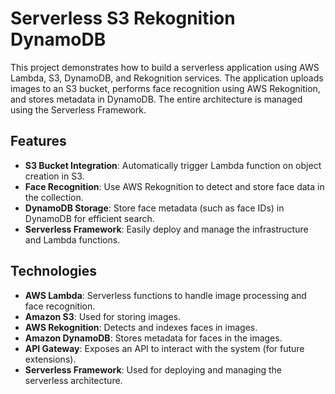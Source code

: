 # Serverless S3 Rekognition DynamoDB

This project demonstrates how to build a serverless application using AWS Lambda, S3, DynamoDB, and Rekognition services. The application uploads images to an S3 bucket, performs face recognition using AWS Rekognition, and stores metadata in DynamoDB. The entire architecture is managed using the Serverless Framework.

## Features

- **S3 Bucket Integration**: Automatically trigger Lambda function on object creation in S3.
- **Face Recognition**: Use AWS Rekognition to detect and store face data in the collection.
- **DynamoDB Storage**: Store face metadata (such as face IDs) in DynamoDB for efficient search.
- **Serverless Framework**: Easily deploy and manage the infrastructure and Lambda functions.

## Technologies

- **AWS Lambda**: Serverless functions to handle image processing and face recognition.
- **Amazon S3**: Used for storing images.
- **AWS Rekognition**: Detects and indexes faces in images.
- **Amazon DynamoDB**: Stores metadata for faces in the images.
- **API Gateway**: Exposes an API to interact with the system (for future extensions).
- **Serverless Framework**: Used for deploying and managing the serverless architecture.


